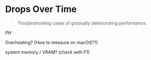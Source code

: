 # Drops Over Time

> Troubleshooting cases of gradually deteriorating performance.

*PH*

Overheating? (How to measure on macOS??)

system memory / VRAM? (check with F1)
